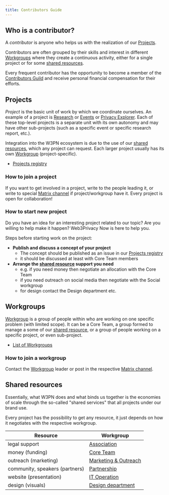 ```yaml
---
title: Contributors Guide
---
```


## Who is a contributor?

A *contributor* is anyone who helps us with the realization of our [Projects](#projects).

Contributors are often grouped by their skills and interest in different [Workgroups](#workgroups) where they create a continuous activity, either for a single project or for some [shared resources](#shared-resources).

Every frequent contributor has the opportunity to become a member of the [Contributors Guild](/guild) and receive personal financial compensation for their efforts.

## Projects

*Project* is the basic unit of work by which we coordinate ourselves. An example of a project is [Research](/research) or [Events](/events) or [Privacy Explorer](/projects/privacy-explorer). Each of these top-level projects is a separate unit with its own autonomy and may have other sub-projects (such as a specific event or specific research report, etc.).

Integration into the W3PN ecosystem is due to the use of our [shared resources](#shared-resources), which any project can request. Each larger project usually has its own  [Workgroup](/workgroups) (project-specific).

* [Projects registry](https://github.com/orgs/web3privacy/projects/12)

### How to join a project

If you want to get involved in a project, write to the people leading it, or write to special [Matrix channel](/communication#matrix-chat) if project/workgroup have it. Every project is open for collaboration!

### How to start new project

Do you have an idea for an interesting project related to our topic? Are you willing to help make it happen? Web3Privacy Now is here to help you.

Steps before starting work on the project:
* **Publish and discuss a concept of your project**
  * The concept should be published as an issue in our [Projects registry](https://github.com/web3privacy/projects/issues)
  * it should be discussed at least with Core Team members
* **Arrange the [shared resource](#shared-resources) support you need** 
  * e.g. if you need money then negotiate an allocation with the Core Team
  * if you need outreach on social media then negotiate with the Social workgroup
  * for design contact the Design department etc.

## Workgroups

[Workgroup](/workgroups) is a group of people within who are working on one specific problem (with limited scope). It can be a Core Team, a group formed to manage a some of our [shared resource](#shared-resources), or a group of people working on a specific project, or even sub-project.

* [List of Workgroups](/workgroups)

### How to join a workgroup

Contact the [Workgroup](/workgroups) leader or post in the respective [Matrix channel](/communication#matrix-chat).


## Shared resources

Essentially, what W3PN does and what binds us together is the economies of scale through the so-called "shared services" that all projects under our brand use.

Every project has the possibility to get any resource, it just depends on how it negotiates with the respective workgroup.

| Resource | Workgroup |
| --- | --- |
| legal support | [Association](/association) |
| money (funding) | [Core Team](/core-team) |
| outreach (marketing) | [Marketing & Outreach](/workgroups#internal) |
| community, speakers (partners) | [Partnership](/workgroups#internal) |
| website (presentation) | [IT Operation](/workgroups#internal) |
| design (visuals) | [Design department](/workgroups#internal) |

